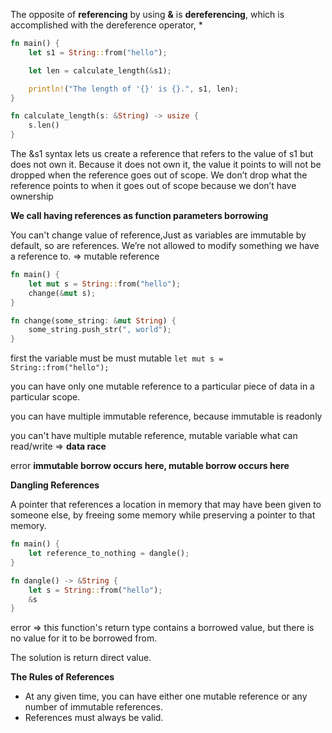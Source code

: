 The opposite of **referencing** by using **&** is **dereferencing**,
 which is accomplished with the dereference operator, *

```rust
fn main() {
    let s1 = String::from("hello");

    let len = calculate_length(&s1);

    println!("The length of '{}' is {}.", s1, len);
}

fn calculate_length(s: &String) -> usize {
    s.len()
}
```
The &s1 syntax lets us create a reference that refers to the value of s1 but does not own it.
 Because it does not own it, the value it points to will not be dropped when the reference goes out of scope.
We don’t drop what the reference points to when it goes out of scope because we don’t have ownership

**We call having references as function parameters borrowing**

You can't change value of reference,Just as variables are immutable by default, so are references.
 We’re not allowed to modify something we have a reference to.
 => mutable reference 
```rust
fn main() {
    let mut s = String::from("hello");
    change(&mut s);
}

fn change(some_string: &mut String) {
    some_string.push_str(", world");
}
```
first the variable must be must mutable ```let mut s = String::from("hello");```

you can have only one mutable reference to a particular piece of data in a particular scope. 

you can have multiple immutable reference, because immutable is readonly

you can't have multiple mutable reference, mutable variable what can read/write => **data race** 

error **immutable borrow occurs here, mutable borrow occurs here**

**Dangling References**

A pointer that references a location in memory that may have been given to someone else,
 by freeing some memory while preserving a pointer to that memory.
```rust
fn main() {
    let reference_to_nothing = dangle();
}

fn dangle() -> &String {
    let s = String::from("hello");
    &s
}
```
error => this function's return type contains a borrowed value, but there is no value
         for it to be borrowed from.

The solution is return direct value.

**The Rules of References**

   - At any given time, you can have either one mutable reference or any number of immutable references.
   - References must always be valid.






